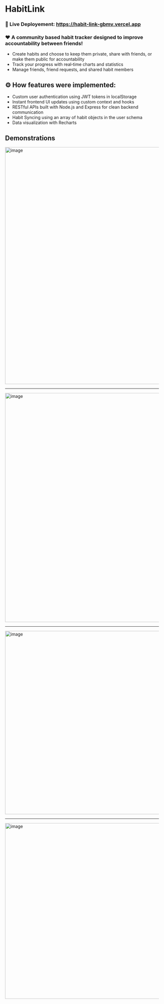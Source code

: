﻿# HabitLink

### 🚀 Live Deployement: https://habit-link-gbmv.vercel.app
 

### ❤️ A community based habit tracker designed to improve accountability between friends!  

- Create habits and choose to keep them private, share with friends, or make them public for accountability
- Track your progress with real‑time charts and statistics
- Manage friends, friend requests, and shared habit members

## ⚙️ How features were implemented:  
- Custom user authentication using JWT tokens in localStorage
- Instant frontend UI updates using custom context and hooks
- RESTful APIs built with Node.js and Express for clean backend communication
- Habit Syncing using an array of habit objects in the user schema
- Data visualization with Recharts


 


## Demonstrations  
<img width="1097" height="777" alt="image" src="https://github.com/user-attachments/assets/ff97d0fc-8410-4a97-b2db-940a2537216a" />

---  
<img width="1366" height="751" alt="image" src="https://github.com/user-attachments/assets/250d6890-ff0f-4ffd-a0bf-3bd1b40efa84" />


---  
<img width="1170" height="601" alt="image" src="https://github.com/user-attachments/assets/487c990e-4341-441a-86c4-fc5074debb20" />

---  

<img width="1191" height="576" alt="image" src="https://github.com/user-attachments/assets/c0af6aeb-fdc6-4dee-ad27-61402200a54a" />
